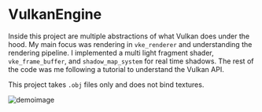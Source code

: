 # VulkanEngine
Inside this project are multiple abstractions of what Vulkan does under the hood. My main focus was rendering in `vke_renderer` and understanding the rendering pipeline. I implemented a multi light fragment shader, `vke_frame_buffer`, and `shadow_map_system` for real time shadows. The rest of the code was me following a tutorial to understand the Vulkan API.

This project takes `.obj` files only and does not bind textures.

![demoimage](https://user-images.githubusercontent.com/38144873/204107921-c03d1065-0d96-4def-8a61-ee9516a267bd.png)

